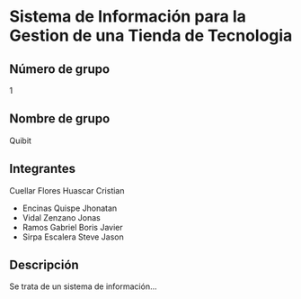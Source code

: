 # Sistema de Información para la Gestion de una Tienda de Tecnologia

## Número de grupo
1

## Nombre de grupo
Quibit

## Integrantes
Cuellar Flores Huascar Cristian
- Encinas Quispe Jhonatan
- Vidal Zenzano Jonas
- Ramos Gabriel Boris Javier
- Sirpa Escalera Steve Jason

## Descripción

Se trata de un sistema de información...
